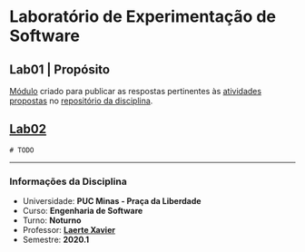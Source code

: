 # Laboratório de Experimentação de Software

## Lab01 | Propósito
[Módulo][Lab01] criado para publicar as respostas pertinentes às 
[atividades propostas][Lab01_instructions] no [repositório da disciplina][LabEx].

## [Lab02][Lab02]
`# TODO`

___
### Informações da Disciplina
* Universidade: **PUC Minas - Praça da Liberdade**
* Curso: **Engenharia de Software**
* Turno: **Noturno**
* Professor: **[Laerte Xavier](https://github.com/xavierlaerte)**  
* Semestre: **2020.1**

[Lab01]: https://github.com/Zuquim/smelly-octopus/tree/master/Lab01
[Lab01_instructions]: https://github.com/xavierlaerte/labex-20.1/blob/master/labs/lab01.md
[LabEx]: https://github.com/xavierlaerte/labex-20.1
[Lab02]: https://github.com/Zuquim/smelly-octopus/tree/Lab02/Lab02